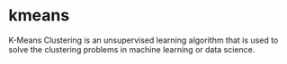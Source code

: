 # kmeans
K-Means Clustering is an unsupervised learning algorithm that is used to solve the clustering problems in machine learning or data science.
